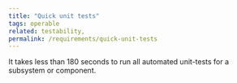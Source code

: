 ```yaml
---
title: "Quick unit tests"
tags: operable
related: testability, 
permalink: /requirements/quick-unit-tests
---
```


<div class="quality-requirement" markdown="1">

It takes less than 180 seconds to run all automated unit-tests for a subsystem or component.


</div><br>




